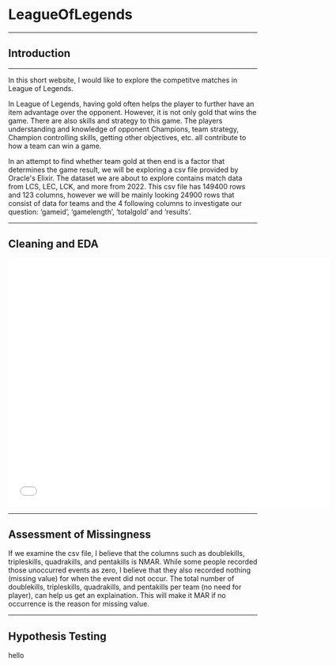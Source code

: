 # LeagueOfLegends

---

## Introduction

---

In this short website, I would like to explore the competitve matches in League of Legends.

In League of Legends, having gold often helps the player to further have an item advantage over the opponent. However, it is not only gold that wins the game. There are also skills and strategy to this game. The players understanding and knowledge of opponent Champions, team strategy, Champion controlling skills, getting other objectives, etc. all contribute to how a team can win a game.

In an attempt to find whether team gold at then end is a factor that determines the game result, we will be exploring a csv file provided by Oracle's Elixir. The dataset we are about to explore contains match data from LCS, LEC, LCK, and more from 2022. This csv file has 149400 rows and 123 columns, however we will be mainly looking 24900 rows that consist of data for teams and the 4 following columns to investigate our question: ‘gameid’, ‘gamelength’, ‘totalgold’ and ‘results’.

---

## Cleaning and EDA
<iframe src="assets/univariate2" width=650 height=500 frameBorder=0></iframe>

---

## Assessment of Missingness

If we examine the csv file, I believe that the columns such as doublekills, tripleskills, quadrakills, and pentakills is NMAR. While some people recorded those unoccurred events as zero, I believe that they also recorded nothing (missing value) for when the event did not occur. The total number of doublekills, tripleskills, quadrakills, and pentakills per team (no need for player), can help us get an explaination. This will make it MAR if no occurrence is the reason for missing value.


---

## Hypothesis Testing

hello